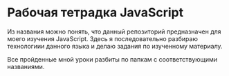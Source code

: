 # Рабочая тетрадка JavaScript

Из названия можно понять, что данный репозиторий предназначен для моего изучения JavaScript. 
Здесь я последовательно разбираю технологиии данного языка и делаю задания по изученному материалу.

Все пройденные мной уроки разбиты по папкам с соответствующими названиями.
